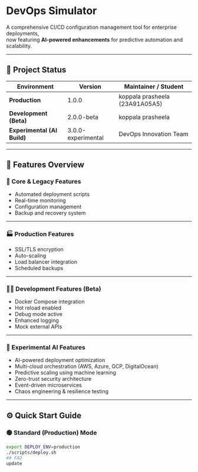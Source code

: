 # DevOps Simulator

A comprehensive CI/CD configuration management tool for enterprise deployments,  
now featuring **AI-powered enhancements** for predictive automation and scalability.

---

## 🧭 Project Status
| Environment | Version | Maintainer / Student |
|--------------|----------|----------------------|
| **Production** | 1.0.0 | koppala prasheela (23A91A05A5) |
| **Development (Beta)** | 2.0.0-beta | koppala prasheela |
| **Experimental (AI Build)** | 3.0.0-experimental | DevOps Innovation Team |

---

## 🚀 Features Overview

### 🔧 Core & Legacy Features
- Automated deployment scripts  
- Real-time monitoring  
- Configuration management  
- Backup and recovery system  

---

### 🏭 Production Features
- SSL/TLS encryption  
- Auto-scaling  
- Load balancer integration  
- Scheduled backups  

---

### 🧑‍💻 Development Features (Beta)
- Docker Compose integration  
- Hot reload enabled  
- Debug mode active  
- Enhanced logging  
- Mock external APIs  

---

### 🤖 Experimental AI Features
- AI-powered deployment optimization  
- Multi-cloud orchestration (AWS, Azure, GCP, DigitalOcean)  
- Predictive scaling using machine learning  
- Zero-trust security architecture  
- Event-driven microservices  
- Chaos engineering & resilience testing  

---

## ⚙️ Quick Start Guide

### 🟢 Standard (Production) Mode
```bash
export DEPLOY_ENV=production
./scripts/deploy.sh
## FAQ
update
